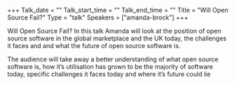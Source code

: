 +++
Talk_date = ""
Talk_start_time = ""
Talk_end_time = ""
Title = "Will Open Source Fail?"
Type = "talk"
Speakers = ["amanda-brock"]
+++


Will Open Source Fail? In this talk Amanda will look at the position of open source software in the global marketplace and the UK today, the challenges it faces and and what the future of open source software is.

The audience will take away a better understanding of what open source software is, how it’s utilisation has grown to be the majority of software today, specific challenges it faces today and where it’s future could lie